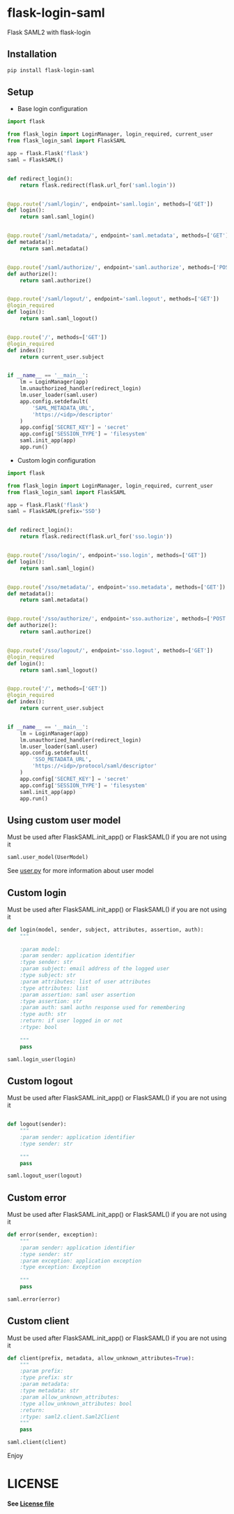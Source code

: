 # flask-login-saml
Flask SAML2 with flask-login

## Installation

```bash
pip install flask-login-saml
```

## Setup

- Base login configuration

```python 
import flask

from flask_login import LoginManager, login_required, current_user
from flask_login_saml import FlaskSAML

app = flask.Flask('flask')
saml = FlaskSAML()


def redirect_login():
    return flask.redirect(flask.url_for('saml.login'))


@app.route('/saml/login/', endpoint='saml.login', methods=['GET'])
def login():
    return saml.saml_login()


@app.route('/saml/metadata/', endpoint='saml.metadata', methods=['GET'])
def metadata():
    return saml.metadata()


@app.route('/saml/authorize/', endpoint='saml.authorize', methods=['POST'])
def authorize():
    return saml.authorize()


@app.route('/saml/logout/', endpoint='saml.logout', methods=['GET'])
@login_required
def login():
    return saml.saml_logout()


@app.route('/', methods=['GET'])
@login_required
def index():
    return current_user.subject


if __name__ == '__main__':
    lm = LoginManager(app)
    lm.unauthorized_handler(redirect_login)
    lm.user_loader(saml.user)
    app.config.setdefault(
        'SAML_METADATA_URL',
        'https://<idp>/descriptor'
    )
    app.config['SECRET_KEY'] = 'secret'
    app.config['SESSION_TYPE'] = 'filesystem'
    saml.init_app(app)
    app.run()

```

- Custom login configuration

```python
import flask

from flask_login import LoginManager, login_required, current_user
from flask_login_saml import FlaskSAML

app = flask.Flask('flask')
saml = FlaskSAML(prefix='SSO')


def redirect_login():
    return flask.redirect(flask.url_for('sso.login'))


@app.route('/sso/login/', endpoint='sso.login', methods=['GET'])
def login():
    return saml.saml_login()


@app.route('/sso/metadata/', endpoint='sso.metadata', methods=['GET'])
def metadata():
    return saml.metadata()


@app.route('/sso/authorize/', endpoint='sso.authorize', methods=['POST'])
def authorize():
    return saml.authorize()


@app.route('/sso/logout/', endpoint='sso.logout', methods=['GET'])
@login_required
def login():
    return saml.saml_logout()


@app.route('/', methods=['GET'])
@login_required
def index():
    return current_user.subject


if __name__ == '__main__':
    lm = LoginManager(app)
    lm.unauthorized_handler(redirect_login)
    lm.user_loader(saml.user)
    app.config.setdefault(
        'SSO_METADATA_URL',
        'https://<idp>/protocol/saml/descriptor'
    )
    app.config['SECRET_KEY'] = 'secret'
    app.config['SESSION_TYPE'] = 'filesystem'
    saml.init_app(app)
    app.run()
```

## Using custom user model

Must be used after FlaskSAML.init_app() or FlaskSAML() if you are not using it

```python
saml.user_model(UserModel)
```

See [user.py](https://github.com/frederickney/flask-login-saml/blob/main/flask_login_saml/user.py) for more information about user model

## Custom login

Must be used after FlaskSAML.init_app() or FlaskSAML() if you are not using it

```python
def login(model, sender, subject, attributes, assertion, auth):
    """
    
    :param model:  
    :param sender: application identifier
    :type sender: str
    :param subject: email address of the logged user
    :type subject: str
    :param attributes: list of user attributes
    :type attributes: list
    :param assertion: saml user assertion
    :type assertion: str
    :param auth: saml authn response used for remembering
    :type auth: str
    :return: if user logged in or not
    :rtype: bool
    
    """
    pass

saml.login_user(login)
```

## Custom logout

Must be used after FlaskSAML.init_app() or FlaskSAML() if you are not using it

```python

def logout(sender):
    """
    :param sender: application identifier
    :type sender: str
    
    """
    pass

saml.logout_user(logout)
```

## Custom error

Must be used after FlaskSAML.init_app() or FlaskSAML() if you are not using it

```python
def error(sender, exception):
    """
    :param sender: application identifier
    :type sender: str
    :param exception: application exception
    :type exception: Exception
    
    """
    pass

saml.error(error)
```

## Custom client

Must be used after FlaskSAML.init_app() or FlaskSAML() if you are not using it

```python
def client(prefix, metadata, allow_unknown_attributes=True):
    """
    :param prefix:
    :type prefix: str
    :param metadata:
    :type metadata: str
    :param allow_unknown_attributes:
    :type allow_unknown_attributes: bool
    :return:
    :rtype: saml2.client.Saml2Client
    """
    pass

saml.client(client)
```

Enjoy

# LICENSE

#### See [License file](LICENSE)